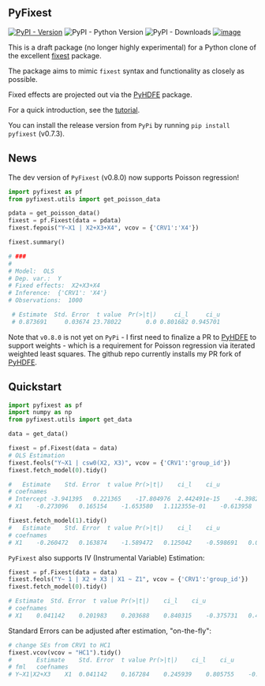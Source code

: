## PyFixest

[![PyPI - Version](https://img.shields.io/pypi/v/pyfixest.svg)](https://pypi.org/project/pyfixest/)
![PyPI - Python Version](https://img.shields.io/pypi/pyversions/pyfixest.svg)
![PyPI - Downloads](https://img.shields.io/pypi/dm/pyfixest)
[![image](https://codecov.io/gh/s3alfisc/pyfixest/branch/master/graph/badge.svg)](https://codecov.io/gh/s3alfisc/pyfixest)

This is a draft package (no longer highly experimental) for a Python clone of the excellent [fixest](https://github.com/lrberge/fixest) package.

The package aims to mimic `fixest` syntax and functionality as closely as possible.

Fixed effects are projected out via the [PyHDFE](https://github.com/jeffgortmaker/pyhdfe) package.

For a quick introduction, see the [tutorial](https://s3alfisc.github.io/pyfixest/tutorial/).

You can install the release version from `PyPi` by running `pip install pyfixest` (v0.7.3).

## News

The dev version of `PyFixest` (v0.8.0) now supports Poisson regression!

```python
import pyfixest as pf
from pyfixest.utils import get_poisson_data

pdata = get_poisson_data()
fixest = pf.Fixest(data = pdata)
fixest.fepois("Y~X1 | X2+X3+X4", vcov = {'CRV1':'X4'})

fixest.summary()

# ###
#
# Model:  OLS
# Dep. var.:  Y
# Fixed effects:  X2+X3+X4
# Inference:  {'CRV1': 'X4'}
# Observations:  1000

 # Estimate  Std. Error  t value  Pr(>|t|)     ci_l     ci_u
 # 0.873691     0.03674 23.78022       0.0 0.801682 0.945701

```

Note that `v0.8.0` is not yet on `PyPi` - I first need to finalize a PR to [PyHDFE](https://github.com/jeffgortmaker/pyhdfe/pull/4) to support weights - which
is a requirement for Poisson regression via iterated weighted least squares. The github repo currently installs my PR fork of [PyHDFE](https://github.com/s3alfisc/pyhdfe).

## Quickstart

```python
import pyfixest as pf
import numpy as np
from pyfixest.utils import get_data

data = get_data()

fixest = pf.Fixest(data = data)
# OLS Estimation
fixest.feols("Y~X1 | csw0(X2, X3)", vcov = {'CRV1':'group_id'})
fixest.fetch_model(0).tidy()

# 	Estimate	Std. Error	t value	Pr(>|t|)	ci_l	ci_u
# coefnames
# Intercept	-3.941395	0.221365	-17.804976	2.442491e-15	-4.398269	-3.484520
# X1	-0.273096	0.165154	-1.653580	1.112355e-01	-0.613958	0.067766

fixest.fetch_model(1).tidy()
# 	Estimate	Std. Error	t value	Pr(>|t|)	ci_l	ci_u
# coefnames
# X1	-0.260472	0.163874	-1.589472	0.125042	-0.598691	0.077746
```

`PyFixest` also supports IV (Instrumental Variable) Estimation:

```python
fixest = pf.Fixest(data = data)
fixest.feols("Y~ 1 | X2 + X3 | X1 ~ Z1", vcov = {'CRV1':'group_id'})
fixest.fetch_model(0).tidy()

# Estimate	Std. Error	t value	Pr(>|t|)	ci_l	ci_u
# coefnames
# X1	0.041142	0.201983	0.203688	0.840315	-0.375731	0.458015
```

Standard Errors can be adjusted after estimation, "on-the-fly":

```python
# change SEs from CRV1 to HC1
fixest.vcov(vcov = "HC1").tidy()
# 		Estimate	Std. Error	t value	Pr(>|t|)	ci_l	ci_u
# fml	coefnames
# Y~X1|X2+X3	X1	0.041142	0.167284	0.245939	0.805755	-0.286927	0.36921

```
